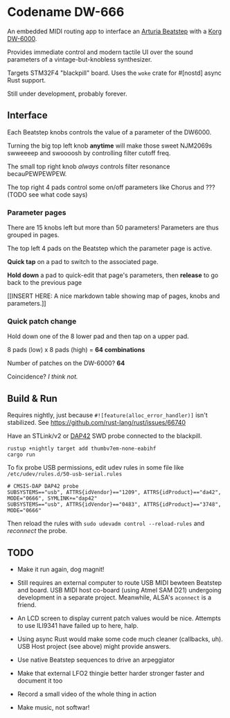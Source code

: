 # Codename DW-666

An embedded MIDI routing app to interface an [Arturia Beatstep](https://www.arturia.com/products/hybrid-synths/beatstep)
with a [Korg DW-6000](https://www.vintagesynth.com/korg/dw6000.php).

Provides immediate control and modern tactile UI over the sound parameters of a vintage-but-knobless synthesizer.

Targets STM32F4 "blackpill" board. Uses the `woke` crate for #[nostd] async Rust support.

Still under development, probably forever.

## Interface

Each Beatstep knobs controls the value of a parameter of the DW6000. 

Turning the big top left knob **anytime** will make those sweet NJM2069s swweeeep and swoooosh by controlling filter cutoff freq. 

The small top right knob _always_ controls filter resonance becauPEWPEWPEW.

The top right 4 pads control some on/off parameters like Chorus and ??? (TODO see what code says)

### Parameter pages

There are 15 knobs left but more than 50 parameters! Parameters are thus grouped in pages. 

The top left 4 pads on the Beatstep which the parameter page is active. 

**Quick tap** on a pad to switch to the associated page. 

**Hold down** a pad to quick-edit that page's parameters, then **release** to go back to the previous page

[[INSERT HERE: A nice markdown table showing map of pages, knobs and parameters.]] 

### Quick patch change

Hold down one of the 8 lower pad and then tap on a upper pad.

8 pads (low) x 8 pads (high) = **64 combinations**

Number of patches on the DW-6000? **64**

Coincidence? _I think not._

## Build & Run

Requires nightly, just because `#![feature(alloc_error_handler)]` isn't stabilized. 
See https://github.com/rust-lang/rust/issues/66740

Have an STLink/v2 or [DAP42](https://github.com/devanlai/dap42) SWD probe connected to the blackpill. 

```
rustup +nightly target add thumbv7em-none-eabihf
cargo run
```

To fix probe USB permissions, edit udev rules in some file like `/etc/udev/rules.d/50-usb-serial.rules`

```
# CMSIS-DAP DAP42 probe
SUBSYSTEMS=="usb", ATTRS{idVendor}=="1209", ATTRS{idProduct}=="da42", MODE="0666", SYMLINK+="dap42"
SUBSYSTEMS=="usb", ATTRS{idVendor}=="0483", ATTRS{idProduct}=="3748", MODE="0666"
```

Then reload the rules with `sudo udevadm control --reload-rules` and _reconnect_ the probe.

## TODO

- Make it run again, dog magnit!

- Still requires an external computer to route USB MIDI bewteen Beatstep and board. USB MIDI host co-board (using Atmel
  SAM D21) undergoing development in a separate project. Meanwhile, ALSA's `aconnect` is a friend.

- An LCD screen to display current patch values would be nice. Attempts to use ILI9341 have failed up to here, halp.

- Using async Rust would make some code much cleaner (callbacks, uh). USB Host project (see above) might provide answers.

- Use native Beatstep sequences to drive an arpeggiator

- Make that external LFO2 thingie better harder stronger faster and document it too

- Record a small video of the whole thing in action

- Make music, not softwar!
